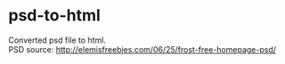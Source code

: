 # psd-to-html
Converted psd file to html.  
PSD source: http://elemisfreebies.com/06/25/frost-free-homepage-psd/
